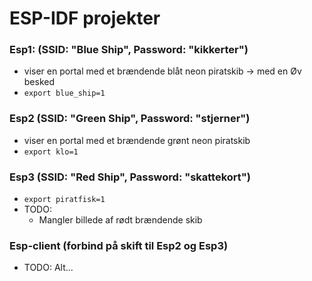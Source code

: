 # ESP-IDF projekter

### Esp1: (SSID: "Blue Ship", Password: "kikkerter")
- viser en portal med et brændende blåt neon piratskib -> med en Øv besked
- ```export blue_ship=1``` 

### Esp2 (SSID: "Green Ship", Password: "stjerner")
- viser en portal med et brændende grønt neon piratskib
- ```export klo=1```

### Esp3 (SSID: "Red Ship", Password: "skattekort")
- ```export piratfisk=1```
- TODO:
  - Mangler billede af rødt brændende skib


### Esp-client (forbind på skift til Esp2 og Esp3)
- TODO: Alt...
